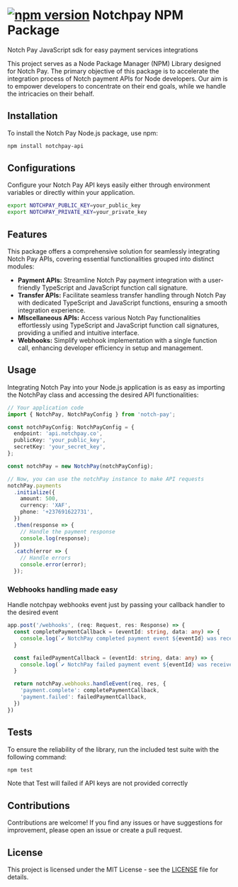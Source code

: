 # [![npm version](https://www.notchpay.co/favicon-32x32.png)](https://www.notchpay.co/favicon-32x32.png) Notchpay NPM Package 
Notch Pay JavaScript sdk for easy payment services integrations

This project serves as a Node Package Manager (NPM) Library designed for Notch Pay. The primary objective of this package is to accelerate the integration process of Notch payment APIs for Node developers. Our aim is to empower developers to concentrate on their end goals, while we handle the intricacies on their behalf.

## Installation

To install the Notch Pay Node.js package, use npm:

```bash
npm install notchpay-api
```
## Configurations
Configure your Notch Pay API keys easily either through environment variables or directly within your application.
```bash
export NOTCHPAY_PUBLIC_KEY=your_public_key
export NOTCHPAY_PRIVATE_KEY=your_private_key
```
## Features
This package offers a comprehensive solution for seamlessly integrating Notch Pay APIs, covering essential functionalities grouped into distinct modules:
- **Payment APIs:** Streamline Notch Pay payment integration with a user-friendly TypeScript and JavaScript function call signature.
- **Transfer APIs:** Facilitate seamless transfer handling through Notch Pay with dedicated TypeScript and JavaScript functions, ensuring a smooth integration experience.
- **MIscellaneous APIs:** Access various Notch Pay functionalities effortlessly using TypeScript and JavaScript function call signatures, providing a unified and intuitive interface.
- **Webhooks:** Simplify webhook implementation with a single function call, enhancing developer efficiency in setup and management.

## Usage
Integrating Notch Pay into your Node.js application is as easy as importing the NotchPay class and accessing the desired API functionalities:
```typescript
// Your application code
import { NotchPay, NotchPayConfig } from 'notch-pay';

const notchPayConfig: NotchPayConfig = {
  endpoint: 'api.notchpay.co',
  publicKey: 'your_public_key',
  secretKey: 'your_secret_key',
};

const notchPay = new NotchPay(notchPayConfig);

// Now, you can use the notchPay instance to make API requests
notchPay.payments
  .initialize({
    amount: 500,
    currency: 'XAF',
    phone: '+237691622731',
  })
  .then(response => {
    // Handle the payment response
    console.log(response);
  })
  .catch(error => {
    // Handle errors
    console.error(error);
  });
```
### Webhooks handling made easy
Handle notchpay webhooks event just by passing your callback handler to the desired event
```typescript
app.post('/webhooks', (req: Request, res: Response) => {
  const completePaymentCallback = (eventId: string, data: any) => {
    console.log(`✔️ NotchPay completed payment event ${eventId} was received`)
  }

  const failedPaymentCallback = (eventId: string, data: any) => {
    console.log(`✔️ NotchPay failed payment event ${eventId} was received`)
  }

  return notchPay.webhooks.handleEvent(req, res, {
    'payment.complete': completePaymentCallback,
    'payment.failed': failedPaymentCallback,
  })
})
```

## Tests
To ensure the reliability of the library, run the included test suite with the following command:
```bash
npm test
```
Note that Test will failed if API keys are not provided correctly

## Contributions
Contributions are welcome! If you find any issues or have suggestions for improvement, please open an issue or create a pull request.

## License
This project is licensed under the MIT License - see the [LICENSE](https://github.com/Marcjazz/notchpay-node/blob/master/LICENSE) file for details.
